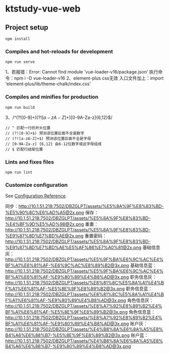 # ktstudy-vue-web

## Project setup
```
npm install
```

### Compiles and hot-reloads for development
```
npm run serve
```
1、若报错：Error: Cannot find module 'vue-loader-v16/package.json'
执行命令：npm i -D vue-loader-v16
2、element-plus css无效
入口文件加上：import 'element-plus/lib/theme-chalk/index.css'
### Compiles and minifies for production
```
npm run build
```
3、/^(?![0-9]+$)(?![a-zA-Z]+$)[0-9A-Za-z]{6,12}$/ 

    // ^ 匹配一行的开头位置
    // (?![0-9]+$) 预测该位置后面不全是数字
    // (?![a-zA-Z]+$) 预测该位置后面不全是字母
    // [0-9A-Za-z] {6,12} 由6-12位数字或这字母组成
    // $ 匹配行结尾位置

### Lints and fixes files
```
npm run lint
```

### Customize configuration
See [Configuration Reference](https://cli.vuejs.org/config/).

同步：http://10.1.51.218:7502/DBZGLPT/assets/%E5%8A%9F%E8%83%BD-%E5%90%8C%E6%AD%A5@2x.png
保存：http://10.1.51.218:7502/DBZGLPT/assets/%E5%8A%9F%E8%83%BD-%E4%BF%9D%E5%AD%98@2x.png
重置：http://10.1.51.218:7502/DBZGLPT/assets/%E5%8A%9F%E8%83%BD-%E9%87%8D%E7%BD%AE@2x.png
重置密码：http://10.1.51.218:7502/DBZGLPT/assets/%E5%8A%9F%E8%83%BD-%E9%87%8D%E7%BD%AE%E5%AF%86%E7%A0%81@2x.png
基础信息灰：http://10.1.51.218:7502/DBZGLPT/assets/%E5%9F%BA%E6%9C%AC%E4%BF%A1%E6%81%AF-%E6%9C%AC%E8%89%B2@3x.png
基础信息蓝：http://10.1.51.218:7502/DBZGLPT/assets/%E5%9F%BA%E6%9C%AC%E4%BF%A1%E6%81%AF-%E9%80%89%E4%B8%AD@3x.png
职务信息灰：http://10.1.51.218:7502/DBZGLPT/assets/%E8%81%8C%E5%8A%A1%E4%BF%A1%E6%81%AF-%E5%8E%9F%E8%89%B2@3x.png
职务信息蓝：http://10.1.51.218:7502/DBZGLPT/assets/%E8%81%8C%E5%8A%A1%E4%BF%A1%E6%81%AF-%E9%80%89%E4%B8%AD@3x.png
角色信息灰：http://10.1.51.218:7502/DBZGLPT/assets/%E8%A7%92%E8%89%B2%E4%BF%A1%E6%81%AF-%E5%8E%9F%E8%89%B2@3x.png
角色信息蓝：http://10.1.51.218:7502/DBZGLPT/assets/%E8%A7%92%E8%89%B2%E4%BF%A1%E6%81%AF-%E9%80%89%E4%B8%AD@3x.png
账户灰：http://10.1.51.218:7502/DBZGLPT/assets/%E4%B8%8A%E6%8A%A5%E8%B4%A6%E6%88%B7-%E5%8E%9F%E8%89%B2@3x.png
账户蓝：http://10.1.51.218:7502/DBZGLPT/assets/%E4%B8%8A%E6%8A%A5%E8%B4%A6%E6%88%B7-%E9%80%89%E4%B8%AD@3x.png
